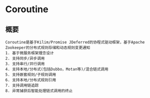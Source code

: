 # Coroutine

## 概要

    Coroutine是基于Kilim/Promise JDeferred的协程式驱动框架，基于Apache Zookeeper的分布式规则存储和动态规则变更通知
    1. 基于微服务框架理念设计
    2. 支持同步/异步调用
    3. 支持串行/并行调用
    4. 支持本地/分布式(包括Dubbo，Motan等)/混合链式调用
    5. 支持嵌套规则/子规则调用
    6. 支持本地/分布式规则引用
    7. 支持调用链追踪
    8. 异常捕获后智能处理链式调用的终止